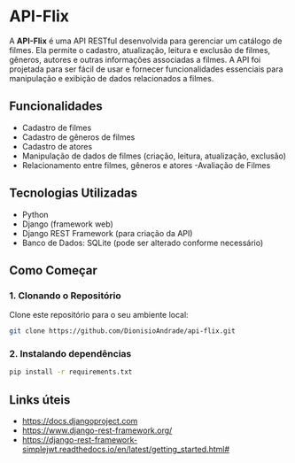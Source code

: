 # API-Flix

A **API-Flix** é uma API RESTful desenvolvida para gerenciar um catálogo de filmes. Ela permite o cadastro, atualização, leitura e exclusão de filmes, gêneros, autores e outras informações associadas a filmes. A API foi projetada para ser fácil de usar e fornecer funcionalidades essenciais para manipulação e exibição de dados relacionados a filmes.

## Funcionalidades

- Cadastro de filmes
- Cadastro de gêneros de filmes
- Cadastro de atores
- Manipulação de dados de filmes (criação, leitura, atualização, exclusão)
- Relacionamento entre filmes, gêneros e atores
-Avaliação de Filmes


## Tecnologias Utilizadas

- Python
- Django (framework web)
- Django REST Framework (para criação da API)
- Banco de Dados: SQLite (pode ser alterado conforme necessário)

## Como Começar

### 1. Clonando o Repositório

Clone este repositório para o seu ambiente local:

```bash
git clone https://github.com/DionisioAndrade/api-flix.git
```

### 2. Instalando dependências

```bash
pip install -r requirements.txt
```

## Links úteis

* https://docs.djangoproject.com
* https://www.django-rest-framework.org/
* https://django-rest-framework-simplejwt.readthedocs.io/en/latest/getting_started.html#



